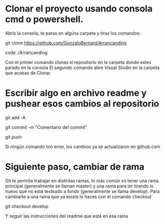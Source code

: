 # Clonar el proyecto usando consola cmd o powershell. 
Abris la consola, te paras en algúna carpeta y tiras los comandos:

git clone https://github.com/GonzaloBernard/Arrancanding

code ./Arrancanding

Con el primer comando clonas el repositorio en la carpeta donde estes parado en la consola
El segundo comando abre Visual Studio en la carpeta que acabas de Clonar

# Escribir algo en archivo readme y pushear esos cambios al repositorio 

git add -A

git commit -m "Comentario del commit"

git push

Si ningún comando tiró error, los cambios ya se actualizaron en github.com

# Siguiente paso, cambiar de rama 

Git te permite trabajar en distintas ramas, lo más común es tener una rama principal (generalmente se llaman master) y una rama para ior tirando lo nuevo que no está testeado a fondo (generalmente se llama develop).
Para cambiarte a una rama que ya existe lo haces con el comando checkout

git checkout develop

Y seguir las instrucciones del readme que está en esa rama